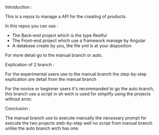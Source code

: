Introduction :

This is a repos to manage a API for the creating of products.

In this repos you can use :

- The Back-end project which is the type Restful
- The Front-end project which use a framework manage by Angular
- A database create by you, the file yml is at your disposition

For more detail go to the manual branch or auto.

Explication of 2 branch :

For the experimental users use to the manual branch the step-by-step explication are detail from the manual branch

For the novice or beginner users it's recommanded to go the auto branch, this branch use a script in sh wich is used for simplify using the projects without error.

Conclusion :

The manual branch use to execute manually the necessary prompt for execute the two projects steb-by-step well no script from manual branch
unlike the auto branch wich has one.
